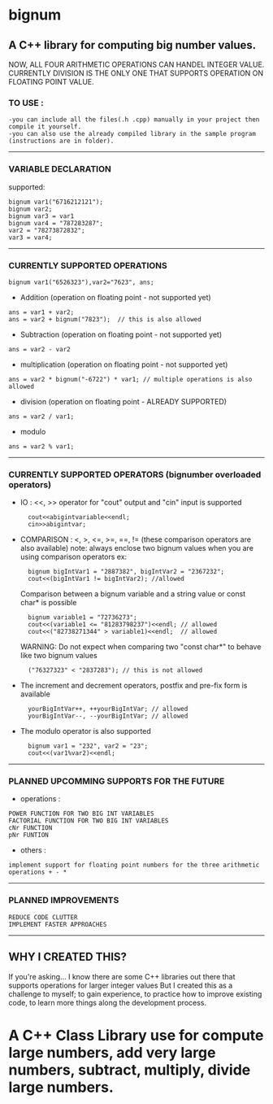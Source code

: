 # bignum

## A C++ library for computing big number values.

NOW, ALL FOUR ARITHMETIC OPERATIONS CAN HANDEL INTEGER VALUE.
CURRENTLY DIVISION IS THE ONLY ONE THAT SUPPORTS OPERATION ON FLOATING POINT VALUE.

### TO USE :

    -you can include all the files(.h .cpp) manually in your project then compile it yourself.
    -you can also use the already compiled library in the sample program (instructions are in folder).

--------------------------------------------------------------------------------------
### VARIABLE DECLARATION
  supported:
  
    bignum var1("6716212121");
    bignum var2;  
    bignum var3 = var1
    bignum var4 = "787283287";
    var2 = "78273872832";
    var3 = var4;
--------------------------------------------------------------------------------------
### CURRENTLY SUPPORTED OPERATIONS

    bignum var1("6526323"),var2="7623", ans;
    
   - Addition (operation on floating point - not supported yet)
   
    ans = var1 + var2;
    ans = var2 + bignum("7823");  // this is also allowed
    
   - Subtraction (operation on floating point - not supported yet)
   
    ans = var2 - var2
    
   - multiplication (operation on floating point - not supported yet)
   
    ans = var2 * bignum("-6722") * var1; // multiple operations is also allowed
    
   - division (operation on floating point - ALREADY SUPPORTED)
   
    ans = var2 / var1;
    
   - modulo
   
    ans = var2 % var1;
--------------------------------------------------------------------------------------
### CURRENTLY SUPPORTED OPERATORS (bignumber overloaded operators)

- IO : <<, >> operator for "cout" output and "cin" input is supported

        cout<<abigintvariable<<endl; 
        cin>>abigintvar;
        
   
- COMPARISON : <, >, <=, >=, ==, != (these comparison operators are also available) note: always enclose two bignum values when you are using comparison operators ex:

        bignum bigIntVar1 = "2887382", bigIntVar2 = "2367232";
        cout<<(bigIntVar1 != bigIntVar2); //allowed

    Comparison between a bignum variable and a string value or const char* is possible

        bignum variable1 = "72736273";
        cout<<(variable1 <= "81283798237")<<endl; // allowed 
        cout<<("82738271344" > variable1)<<endl;  // allowed

    WARNING: Do not expect when comparing two "const char*" to behave like two bignum values

        ("76327323" < "2837283"); // this is not allowed


- The increment and decrement operators, postfix and pre-fix form is available

        yourBigIntVar++, ++yourBigIntVar; // allowed
        yourBigIntVar--, --yourBigIntVar; // allowed
        
- The modulo operator is also supported
        
        bignum var1 = "232", var2 = "23";
        cout<<(var1%var2)<<endl;
    
---------------------------------------------------------------------------------------

### PLANNED UPCOMMING SUPPORTS FOR THE FUTURE

   - operations :
   
    POWER FUNCTION FOR TWO BIG INT VARIABLES
    FACTORIAL FUNCTION FOR TWO BIG INT VARIABLES
    cNr FUNCTION 
    pNr FUNTION
    
   - others :
     
    implement support for floating point numbers for the three arithmetic operations + - *
    
--------------------------------------------------------------------------------------
### PLANNED IMPROVEMENTS
    
    REDUCE CODE CLUTTER
    IMPLEMENT FASTER APPROACHES
    
--------------------------------------------------------------------------------------

## WHY I CREATED THIS?
    
   If you're asking...
   I know there are some C++ libraries out there that supports operations for larger integer values
   But I created this as a challenge to myself;
   to gain experience, to practice how to improve existing code, to learn more things along the development process.
   
# A C++ Class Library use for compute large numbers, add very large numbers, subtract, multiply, divide large numbers.
## 
